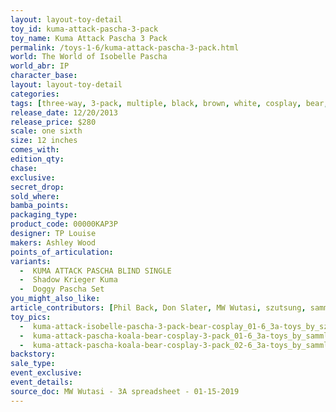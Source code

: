 ```yaml
---
layout: layout-toy-detail 
toy_id: kuma-attack-pascha-3-pack
toy_name: Kuma Attack Pascha 3 Pack
permalink: /toys-1-6/kuma-attack-pascha-3-pack.html
world: The World of Isobelle Pascha
world_abr: IP
character_base: 
layout: layout-toy-detail
categories: 
tags: [three-way, 3-pack, multiple, black, brown, white, cosplay, bear, koala, isobelle]
release_date: 12/20/2013
release_price: $280 
scale: one sixth
size: 12 inches
comes_with: 
edition_qty: 
chase: 
exclusive: 
secret_drop: 
sold_where: 
bamba_points: 
packaging_type: 
product_code: 00000KAP3P
designer: TP Louise
makers: Ashley Wood
points_of_articulation: 
variants: 
  -  KUMA ATTACK PASCHA BLIND SINGLE
  -  Shadow Krieger Kuma
  -  Doggy Pascha Set
you_might_also_like: 
article_contributors: [Phil Back, Don Slater, MW Wutasi, szutsung, sammlerman]
toy_pics: 
  -  kuma-attack-isobelle-pascha-3-pack-bear-cosplay_01-6_3a-toys_by_szutsung-via-instagram.jpg
  -  kuma-attack-pascha-koala-bear-cosplay-3-pack_01-6_3a-toys_by_sammlerman_via_ebay.jpg
  -  kuma-attack-pascha-koala-bear-cosplay-3-pack_02-6_3a-toys_by_sammlerman_via_ebay.jpg
backstory: 
sale_type: 
event_exclusive: 
event_details: 
source_doc: MW Wutasi - 3A spreadsheet - 01-15-2019
---
```

